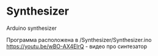# Synthesizer
Arduino synthesizer

Программа расположена в /Synthesizer/Synthesizer.ino
https://youtu.be/wBO-AX4ElrQ - видео про синтезатор

